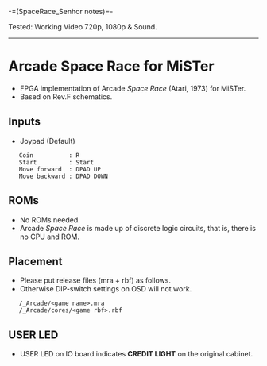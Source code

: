 -=(SpaceRace_Senhor notes)=-

Tested: Working Video 720p, 1080p & Sound.

___
# Arcade Space Race for MiSTer

+ FPGA implementation of Arcade _Space Race_ (Atari, 1973) for MiSTer.
+ Based on Rev.F schematics.

## Inputs
+ Joypad (Default)
```
   Coin          : R
   Start         : Start
   Move forward  : DPAD UP
   Move backward : DPAD DOWN
```

## ROMs
+ No ROMs needed.
+ Arcade _Space Race_ is made up of discrete logic circuits, that is, there is no CPU and ROM.

## Placement
+ Please put release files (mra + rbf) as follows.
+ Otherwise DIP-switch settings on OSD will not work.
```
   /_Arcade/<game name>.mra
   /_Arcade/cores/<game rbf>.rbf
```

## USER LED
+ USER LED on IO board indicates **CREDIT LIGHT** on the original cabinet. 
